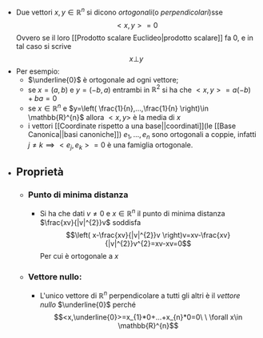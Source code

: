 - Due vettori $x,y\in \mathbb{R}^{n}$ si dicono _ortogonali_(o _perpendicolari_)sse$$<x,y>=0$$Ovvero se il loro [[Prodotto scalare Euclideo|prodotto scalare]] fa 0, e in tal caso si scrive $$x\bot y$$
- Per esempio:
	- $\underline{0}$ è ortogonale ad ogni vettore;
	- se $x=(a,b)$ e $y=(-b,a)$ entrambi in $\mathbb{R}^{2}$ si ha che $<x,y>=a(-b)+ba=0$ 
	- se $x\in \mathbb{R}^n$ e $y=\left( \frac{1}{n},...,\frac{1}{n} \right)\in \mathbb{R}^{n}$ allora $<x,y>$ è la media di $x$
	- i vettori [[Coordinate rispetto a una base||coordinati]](le [[Base Canonica||basi canoniche]]) $e_{1},...,e_{n}$ sono ortogonali a coppie, infatti $j\ne k\implies <e_{j},e_{k}>=0$ è una famiglia ortogonale.
- ## Proprietà
	- ### Punto di minima distanza
		- Si ha che dati $v\ne 0$ e $x\in \mathbb{R}^{n}$ il punto di minima distanza $\frac{xv}{|v|^{2}}v$ soddisfa$$\left( x-\frac{xv}{|v|^{2}}v \right)v=xv-\frac{xv}{|v|^{2}}v^{2}=xv-xv=0$$Per cui è ortogonale a $x$ 
	- ### Vettore nullo:
		- L'unico vettore di $\mathbb{R}^{n}$ perpendicolare a tutti gli altri è il _vettore nullo_ $\underline{0}$ perché$$<x,\underline{0}>=x_{1}*0+...+x_{n}*0=0\ \ \forall x\in \mathbb{R}^{n}$$